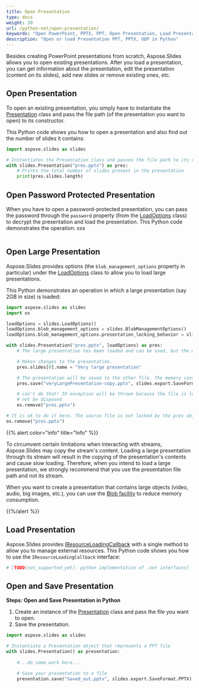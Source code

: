 ```yaml
---
title: Open Presentation
type: docs
weight: 20
url: /python-net/open-presentation/
keywords: "Open PowerPoint, PPTX, PPT, Open Presentation, Load Presentation, Python"
description: "Open or load Presentation PPT, PPTX, ODP in Python"
---
```


Besides creating PowerPoint presentations from scratch, Aspose.Slides allows you to open existing presentations. After you load a presentation, you can get information about the presentation, edit the presentation (content on its slides), add new slides or remove existing ones, etc. 

## Open Presentation

To open an existing presentation, you simply have to instantiate the [Presentation](https://reference.aspose.com/slides/python-net/aspose.slides/presentation/) class and pass the file path (of the presentation you want to open) to its constructor. 

This Python code shows you how to open a presentation and also find out the number of slides it contains: 

```python
import aspose.slides as slides

# Instantiates the Presentation class and passes the file path to its constructor
with slides.Presentation("pres.pptx") as pres:
    # Prints the total number of slides present in the presentation
    print(pres.slides.length)
```

## **Open Password Protected Presentation**

When you have to open a password-protected presentation, you can pass the password through the `password` property (from the [LoadOptions](https://reference.aspose.com/slides/python-net/aspose.slides/loadoptions/) class) to decrypt the presentation and load the presentation. This Python code demonstrates the operation: xxx 

```python

```

## Open Large Presentation

Aspose.Slides provides options (the `blob_management_options` property in particular) under the [LoadOptions](https://reference.aspose.com/slides/python-net/aspose.slides/loadoptions/) class to allow you to load large presentations. 

This Python demonstrates an operation in which a large presentation (say 2GB in size) is loaded:

```python
import aspose.slides as slides
import os

loadOptions = slides.LoadOptions()
loadOptions.blob_management_options = slides.BlobManagementOptions()
loadOptions.blob_management_options.presentation_locking_behavior = slides.PresentationLockingBehavior.KEEP_LOCKED

with slides.Presentation("pres.pptx", loadOptions) as pres:
    # The large presentation has been loaded and can be used, but the memory consumption is still low.

    # Makes changes to the presentation.
    pres.slides[0].name = "Very large presentation"

    # The presentation will be saved to the other file. The memory consumption stays low during the operation
    pres.save("veryLargePresentation-copy.pptx", slides.export.SaveFormat.PPTX)

    # can't do that! IO exception will be thrown because the file is locked while pres objects will
    # not be disposed
    os.remove("pres.pptx")

# It is ok to do it here. The source file is not locked by the pres object.
os.remove("pres.pptx")
```

{{% alert color="info" title="Info" %}}

To circumvent certain limitations when interacting with streams, Aspose.Slides may copy the stream's content. Loading a large presentation through its stream will result in the copying of the presentation's contents and cause slow loading. Therefore, when you intend to load a large presentation, we strongly recommend that you use the presentation file path and not its stream.

When you want to create a presentation that contains large objects (video, audio, big images, etc.), you can use the [Blob facility](https://docs.aspose.com/slides/python-net/manage-blob/) to reduce memory consumption.

{{%/alert %}} 


## Load Presentation

Aspose.Slides provides [IResourceLoadingCallback](https://reference.aspose.com/slides/python-net/aspose.slides/iresourceloadingcallback/) with a single method to allow you to manage external resources. This Python code shows you how to use the `IResourceLoadingCallback` interface:

```python
# [TODO[not_supported_yet]: python implementation of .net interfaces]
```

<h2>Open and Save Presentation</h2>

<a name="python-net-open-save-presentation"><strong>Steps: Open and Save Presentation in Python</strong></a>

1. Create an instance of the [Presentation](https://reference.aspose.com/slides/python-net/aspose.slides/presentation/) class and pass the file you want to open. 
2. Save the presentation. 

```python
import aspose.slides as slides

# Instantiate a Presentation object that represents a PPT file
with slides.Presentation() as presentation:
    
    #...do some work here...

    # Save your presentation to a file
    presentation.save("Saved_out.pptx", slides.export.SaveFormat.PPTX)
```


